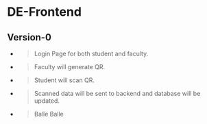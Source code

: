 # DE-Frontend

## Version-0
- > Login Page for both student and faculty.
- > Faculty will generate QR.
- > Student will scan QR.
- > Scanned data will be sent to backend and database will be updated.
- > Balle Balle